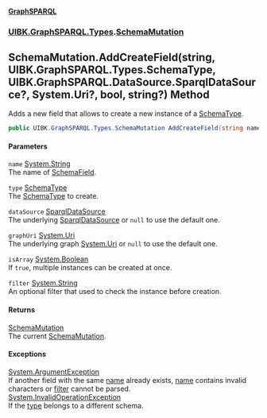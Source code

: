 #### [GraphSPARQL](./index.md 'index')
### [UIBK.GraphSPARQL.Types](./UIBK-GraphSPARQL-Types.md 'UIBK.GraphSPARQL.Types').[SchemaMutation](./UIBK-GraphSPARQL-Types-SchemaMutation.md 'UIBK.GraphSPARQL.Types.SchemaMutation')
## SchemaMutation.AddCreateField(string, UIBK.GraphSPARQL.Types.SchemaType, UIBK.GraphSPARQL.DataSource.SparqlDataSource?, System.Uri?, bool, string?) Method
Adds a new field that allows to create a new instance of a [SchemaType](./UIBK-GraphSPARQL-Types-SchemaType.md 'UIBK.GraphSPARQL.Types.SchemaType').  
```csharp
public UIBK.GraphSPARQL.Types.SchemaMutation AddCreateField(string name, UIBK.GraphSPARQL.Types.SchemaType type, UIBK.GraphSPARQL.DataSource.SparqlDataSource? dataSource=null, System.Uri? graphUri=null, bool isArray=true, string? filter=null);
```
#### Parameters
<a name='UIBK-GraphSPARQL-Types-SchemaMutation-AddCreateField(string_UIBK-GraphSPARQL-Types-SchemaType_UIBK-GraphSPARQL-DataSource-SparqlDataSource-_System-Uri-_bool_string-)-name'></a>
`name` [System.String](https://docs.microsoft.com/en-us/dotnet/api/System.String 'System.String')  
The name of [SchemaField](./UIBK-GraphSPARQL-Types-SchemaField.md 'UIBK.GraphSPARQL.Types.SchemaField').  
  
<a name='UIBK-GraphSPARQL-Types-SchemaMutation-AddCreateField(string_UIBK-GraphSPARQL-Types-SchemaType_UIBK-GraphSPARQL-DataSource-SparqlDataSource-_System-Uri-_bool_string-)-type'></a>
`type` [SchemaType](./UIBK-GraphSPARQL-Types-SchemaType.md 'UIBK.GraphSPARQL.Types.SchemaType')  
The [SchemaType](./UIBK-GraphSPARQL-Types-SchemaType.md 'UIBK.GraphSPARQL.Types.SchemaType') to create.  
  
<a name='UIBK-GraphSPARQL-Types-SchemaMutation-AddCreateField(string_UIBK-GraphSPARQL-Types-SchemaType_UIBK-GraphSPARQL-DataSource-SparqlDataSource-_System-Uri-_bool_string-)-dataSource'></a>
`dataSource` [SparqlDataSource](./UIBK-GraphSPARQL-DataSource-SparqlDataSource.md 'UIBK.GraphSPARQL.DataSource.SparqlDataSource')  
The underlying [SparqlDataSource](./UIBK-GraphSPARQL-DataSource-SparqlDataSource.md 'UIBK.GraphSPARQL.DataSource.SparqlDataSource') or `null` to use the default one.  
  
<a name='UIBK-GraphSPARQL-Types-SchemaMutation-AddCreateField(string_UIBK-GraphSPARQL-Types-SchemaType_UIBK-GraphSPARQL-DataSource-SparqlDataSource-_System-Uri-_bool_string-)-graphUri'></a>
`graphUri` [System.Uri](https://docs.microsoft.com/en-us/dotnet/api/System.Uri 'System.Uri')  
The underlying graph [System.Uri](https://docs.microsoft.com/en-us/dotnet/api/System.Uri 'System.Uri') or `null` to use the default one.  
  
<a name='UIBK-GraphSPARQL-Types-SchemaMutation-AddCreateField(string_UIBK-GraphSPARQL-Types-SchemaType_UIBK-GraphSPARQL-DataSource-SparqlDataSource-_System-Uri-_bool_string-)-isArray'></a>
`isArray` [System.Boolean](https://docs.microsoft.com/en-us/dotnet/api/System.Boolean 'System.Boolean')  
If `true`, multiple instances can be created at once.  
  
<a name='UIBK-GraphSPARQL-Types-SchemaMutation-AddCreateField(string_UIBK-GraphSPARQL-Types-SchemaType_UIBK-GraphSPARQL-DataSource-SparqlDataSource-_System-Uri-_bool_string-)-filter'></a>
`filter` [System.String](https://docs.microsoft.com/en-us/dotnet/api/System.String 'System.String')  
An optional filter that used to check the instance before creation.  
  
#### Returns
[SchemaMutation](./UIBK-GraphSPARQL-Types-SchemaMutation.md 'UIBK.GraphSPARQL.Types.SchemaMutation')  
The current [SchemaMutation](./UIBK-GraphSPARQL-Types-SchemaMutation.md 'UIBK.GraphSPARQL.Types.SchemaMutation').  
#### Exceptions
[System.ArgumentException](https://docs.microsoft.com/en-us/dotnet/api/System.ArgumentException 'System.ArgumentException')  
If another field with the same [name](#UIBK-GraphSPARQL-Types-SchemaMutation-AddCreateField(string_UIBK-GraphSPARQL-Types-SchemaType_UIBK-GraphSPARQL-DataSource-SparqlDataSource-_System-Uri-_bool_string-)-name 'UIBK.GraphSPARQL.Types.SchemaMutation.AddCreateField(string, UIBK.GraphSPARQL.Types.SchemaType, UIBK.GraphSPARQL.DataSource.SparqlDataSource?, System.Uri?, bool, string?).name') already exists, [name](#UIBK-GraphSPARQL-Types-SchemaMutation-AddCreateField(string_UIBK-GraphSPARQL-Types-SchemaType_UIBK-GraphSPARQL-DataSource-SparqlDataSource-_System-Uri-_bool_string-)-name 'UIBK.GraphSPARQL.Types.SchemaMutation.AddCreateField(string, UIBK.GraphSPARQL.Types.SchemaType, UIBK.GraphSPARQL.DataSource.SparqlDataSource?, System.Uri?, bool, string?).name') contains invalid characters or [filter](#UIBK-GraphSPARQL-Types-SchemaMutation-AddCreateField(string_UIBK-GraphSPARQL-Types-SchemaType_UIBK-GraphSPARQL-DataSource-SparqlDataSource-_System-Uri-_bool_string-)-filter 'UIBK.GraphSPARQL.Types.SchemaMutation.AddCreateField(string, UIBK.GraphSPARQL.Types.SchemaType, UIBK.GraphSPARQL.DataSource.SparqlDataSource?, System.Uri?, bool, string?).filter') cannot be parsed.  
[System.InvalidOperationException](https://docs.microsoft.com/en-us/dotnet/api/System.InvalidOperationException 'System.InvalidOperationException')  
If the [type](#UIBK-GraphSPARQL-Types-SchemaMutation-AddCreateField(string_UIBK-GraphSPARQL-Types-SchemaType_UIBK-GraphSPARQL-DataSource-SparqlDataSource-_System-Uri-_bool_string-)-type 'UIBK.GraphSPARQL.Types.SchemaMutation.AddCreateField(string, UIBK.GraphSPARQL.Types.SchemaType, UIBK.GraphSPARQL.DataSource.SparqlDataSource?, System.Uri?, bool, string?).type') belongs to a different schema.  
